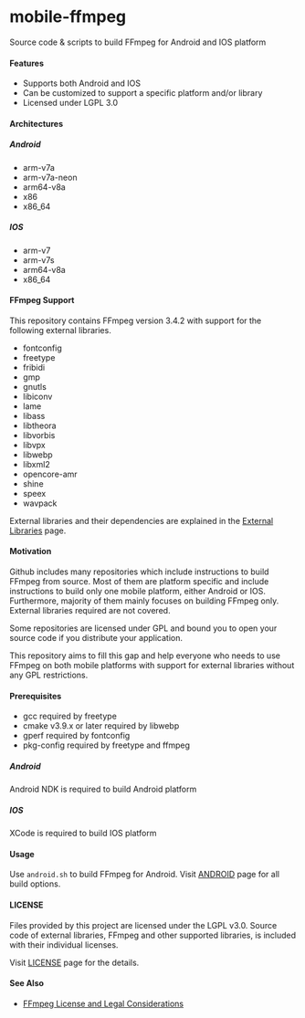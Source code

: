# mobile-ffmpeg
Source code & scripts to build FFmpeg for Android and IOS platform

#### Features
- Supports both Android and IOS
- Can be customized to support a specific platform and/or library
- Licensed under LGPL 3.0

#### Architectures
##### Android
- arm-v7a
- arm-v7a-neon
- arm64-v8a
- x86
- x86_64

##### IOS
- arm-v7
- arm-v7s
- arm64-v8a
- x86_64

#### FFmpeg Support
This repository contains FFmpeg version 3.4.2 with support for the following external libraries.

- fontconfig
- freetype
- fribidi
- gmp
- gnutls
- libiconv
- lame
- libass
- libtheora
- libvorbis
- libvpx
- libwebp
- libxml2
- opencore-amr
- shine
- speex
- wavpack

External libraries and their dependencies are explained in the [External Libraries](doc/EXTERNAL_LIBRARIES.md) page.

#### Motivation

Github includes many repositories which include instructions to build FFmpeg from source.
Most of them are platform specific and include instructions to build only one mobile platform, either Android or IOS.
Furthermore, majority of them mainly focuses on building FFmpeg only.
External libraries required are not covered.

Some repositories are licensed under GPL and bound you to open your source code if you distribute your application.

This repository aims to fill this gap and help everyone who needs to use FFmpeg on both mobile platforms with support
for external libraries without any GPL restrictions.

#### Prerequisites

- gcc required by freetype
- cmake v3.9.x or later required by libwebp
- gperf required by fontconfig
- pkg-config required by freetype and ffmpeg

##### Android

Android NDK is required to build Android platform

##### IOS

XCode is required to build IOS platform

#### Usage

Use `android.sh` to build FFmpeg for Android. Visit [ANDROID](doc/ANDROID.md) page for all build options.

#### LICENSE

Files provided by this project are licensed under the LGPL v3.0.
Source code of external libraries, FFmpeg and other supported libraries, is included with their individual licenses.

Visit [LICENSE](doc/LICENSE.md) page for the details.

#### See Also

- [FFmpeg License and Legal Considerations](https://ffmpeg.org/legal.html)
